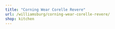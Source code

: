 ```yaml
---
title: "Corning Wear Corelle Revere"
url: /williamsburg/corning-wear-corelle-revere/
shop: kitchen
---
```

